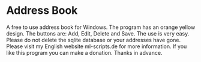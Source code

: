 # Address Book
A free to use address book for Windows. The program has an orange yellow design. The buttons are: Add, Edit, Delete and Save. The use is very easy. Please do not delete the sqlite database or your addresses have gone. Please visit my English website ml-scripts.de for more information. If you like this program you can make a donation. Thanks in advance.
